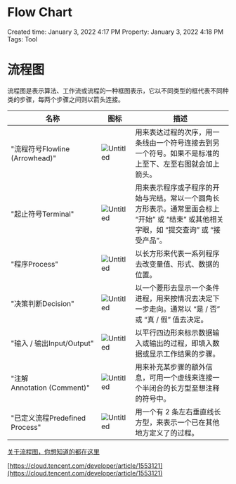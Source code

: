 # Flow Chart

Created time: January 3, 2022 4:17 PM
Property: January 3, 2022 4:18 PM
Tags: Tool

# 流程图

流程图是表示算法、工作流或流程的一种框图表示，它以不同类型的框代表不同种类的步骤，每两个步骤之间则以箭头连接。

 名称                         | 图标                                    | 描述                                                                          
------------------------------|----------------------------------------|-----------------------------------------------------------------------------
 "流程符号Flowline (Arrowhead)" |![Untitled](/img/Flowchart_Line.svg)   | 用来表达过程的次序，用一条线由一个符号连接去到另一个符号。如果不是标准的上至下、左至右图就会加上箭头。                         
 "起止符号Terminal"             |![Untitled](/img//Flowchart_Terminal.svg)| 用来表示程序或子程序的开始与完结。常以一个圆角长方形表示。通常里面会标上 “开始” 或 “结束” 或其他相关字眼，如 “提交查询” 或 “接受产品”。 
 "程序Process"                |![Untitled](/img/Flowchart_Process.svg)   | 以长方形来代表一系列程序去改变量值、形式、数据的位置。                                                 
 "决策判断Decision"             |![Untitled](/img/Flowchart_Decision.svg) | 以一个菱形去显示一个条件进程，用来按情况去决定下一步走向。通常以 “是 / 否” 或 “真 / 假” 值去决定。                    
 "输入 / 输出Input/Output"      | ![Untitled](/img/Flowchart_IO.svg)      | 以平行四边形来标示数据输入或输出的过程，即填入数据或显示工作结果的步骤。                                        
 "注解Annotation (Comment)"   | ![Untitled](/img/Flowchart_Annotation.svg)| 用来补充某步骤的额外信息，可用一个虚线来连接一个半闭合的长方型至想注释的符号中。                                    
 "已定义流程Predefined Process"  | ![Untitled](/img/Flowchart_Predefined_Process.svg) | 用一个有 2 条左右垂直线长方型，来表示一个已在其他地方定义了的过程。                                         




[关于流程图，你想知道的都在这里](https://zhuanlan.zhihu.com/p/67533900)

[https://cloud.tencent.com/developer/article/1553121](https://cloud.tencent.com/developer/article/1553121)